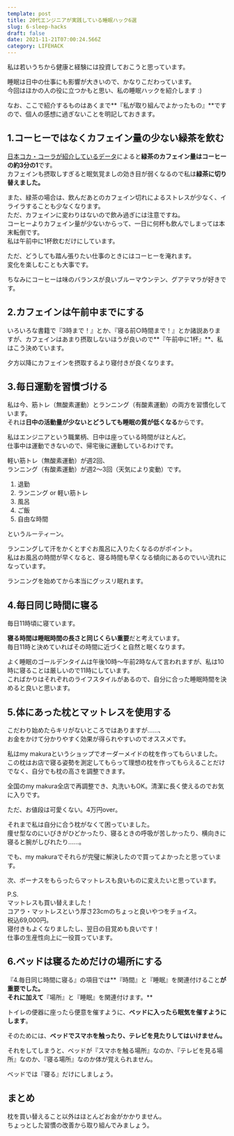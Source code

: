 ```yaml
---
template: post
title: 20代エンジニアが実践している睡眠ハック6選
slug: 6-sleep-hacks
draft: false
date: 2021-11-21T07:00:24.566Z
category: LIFEHACK
---
```

私は若いうちから健康と経験には投資しておこうと思っています。

睡眠は日中の仕事にも影響が大きいので、かなりこだわっています。\
今回はほかの人の役に立つかもと思い、私の睡眠ハックを紹介します :)

なお、ここで紹介するものはあくまで**『私が取り組んでよかったもの』**ですので、個人の感想に過ぎないことを明記しておきます。

## 1.コーヒーではなくカフェイン量の少ない緑茶を飲む

[日本コカ・コーラが紹介しているデータ](https://j.cocacola.co.jp/info/faq/detail.htm?faq=19112)によると**緑茶のカフェイン量はコーヒーの約3分の1**です。　\
カフェインも摂取しすぎると眠気覚ましの効き目が弱くなるので私は**緑茶に切り替えました。**

また、緑茶の場合は、飲んだあとのカフェイン切れによるストレスが少なく、イライラすることも少なくなります。\
ただ、カフェインに変わりはないので飲み過ぎには注意ですね。\
コーヒーよりカフェイン量が少ないからって、一日に何杯も飲んでしまっては本末転倒です。　  
私は午前中に1杯飲むだけにしています。  

ただ、どうしても踏ん張りたい仕事のときにはコーヒーを淹れます。  \
変化を楽しむことも大事です。

ちなみにコーヒーは味のバランスが良いブルーマウンテン、グアテマラが好きです。  

## 2.カフェインは午前中までにする

いろいろな書籍で『3時まで！』とか、『寝る前○時間まで！』とか諸説ありますが、カフェインはあまり摂取しないほうが良いので**『午前中に1杯』**、私はこう決めています。  

夕方以降にカフェインを摂取するより寝付きが良くなります。  

## 3.毎日運動を習慣づける

私は今、筋トレ（無酸素運動）とランニング（有酸素運動）の両方を習慣化しています。\
それは**日中の活動量が少ないとどうしても睡眠の質が低くなる**からです。  

私はエンジニアという職業柄、日中は座っている時間がほとんど。\
仕事中は運動できないので、帰宅後に運動しているわけです。   

軽い筋トレ（無酸素運動）が週2回、\
ランニング（有酸素運動）が週2〜3回（天気により変動）です。  

1. 退勤
2. ランニング or 軽い筋トレ
3. 風呂
4. ご飯
5. 自由な時間  

というルーティーン。　　

ランニングして汗をかくとすぐお風呂に入りたくなるのがポイント。\
私はお風呂の時間が早くなると、寝る時間も早くなる傾向にあるのでいい流れになっています。　　

ランニングを始めてから本当にグッスリ眠れます。  

## 4.毎日同じ時間に寝る

毎日11時頃に寝ています。  

**寝る時間は睡眠時間の長さと同じくらい重要**だと考えています。\
毎日11時と決めていればその時間に近づくと自然と眠くなります。  

よく睡眠のゴールデンタイムは午後10時〜午前2時なんて言われますが、私は10時に寝ることは厳しいので11時にしています。  \
こればかりはそれぞれのライフスタイルがあるので、自分に合った睡眠時間を決めると良いと思います。

## 5.体にあった枕とマットレスを使用する

こだわり始めたらキリがないところではありますが……、\
お金をかけて分かりやすく効果が得られやすいのでオススメです。  

私はmy makuraというショップでオーダーメイドの枕を作ってもらいました。\
この枕はお店で寝る姿勢を測定してもらって理想の枕を作ってもらえることだけでなく、自分でも枕の高さを調整できます。  

全国のmy makura全店で再調整でき、丸洗いもOK。清潔に長く使えるのでお気に入りです。

ただ、お値段は可愛くない。4万円over。  

それまで私は自分に合う枕がなくて困っていました。\
痩せ型なのにいびきがひどかったり、寝るときの呼吸が苦しかったり、横向きに寝ると腕がしびれたり......。　　

でも、my makuraでそれらが完璧に解決したので買ってよかったと思っています。  

次、ボーナスをもらったらマットレスも良いものに変えたいと思っています。

P.S.  
マットレスも買い替えました！　　  
コアラ・マットレスという厚さ23cmのちょっと良いやつをチョイス。  
税込69,000円。  
寝付きもよくなりましたし、翌日の目覚めも良いです！  
仕事の生産性向上に一役買っています。  

## 6.ベッドは寝るためだけの場所にする

『4.毎日同じ時間に寝る』の項目では**『時間』と『睡眠』を関連付けること**が重要でした。\
それに加えて**『場所』と『睡眠』を関連付けます。**  

トイレの便器に座ったら便意を催すように、**ベッドに入ったら眠気を催すようにします**。  

そのためには、**ベッドでスマホを触ったり、テレビを見たりしてはいけません。**  

それをしてしまうと、ベッドが『スマホを触る場所』なのか、『テレビを見る場所』なのか、『寝る場所』なのか体が覚えられません。  

ベッドでは『寝る』だけにしましょう。

## まとめ

枕を買い替えること以外はほとんどお金がかかりません。\
ちょっとした習慣の改善から取り組んでみましょう。